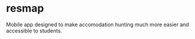 # resmap

Mobile app designed to make accomodation hunting much more easier and accessible to students.

